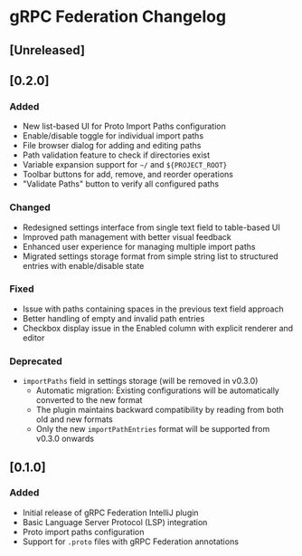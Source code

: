 <!-- Keep a Changelog guide -> https://keepachangelog.com -->

# gRPC Federation Changelog

## [Unreleased]

## [0.2.0]

### Added
- New list-based UI for Proto Import Paths configuration
- Enable/disable toggle for individual import paths
- File browser dialog for adding and editing paths
- Path validation feature to check if directories exist
- Variable expansion support for `~/` and `${PROJECT_ROOT}`
- Toolbar buttons for add, remove, and reorder operations
- "Validate Paths" button to verify all configured paths

### Changed
- Redesigned settings interface from single text field to table-based UI
- Improved path management with better visual feedback
- Enhanced user experience for managing multiple import paths
- Migrated settings storage format from simple string list to structured entries with enable/disable state

### Fixed
- Issue with paths containing spaces in the previous text field approach
- Better handling of empty and invalid path entries
- Checkbox display issue in the Enabled column with explicit renderer and editor

### Deprecated
- `importPaths` field in settings storage (will be removed in v0.3.0)
  - Automatic migration: Existing configurations will be automatically converted to the new format
  - The plugin maintains backward compatibility by reading from both old and new formats
  - Only the new `importPathEntries` format will be supported from v0.3.0 onwards

## [0.1.0]

### Added
- Initial release of gRPC Federation IntelliJ plugin
- Basic Language Server Protocol (LSP) integration
- Proto import paths configuration
- Support for `.proto` files with gRPC Federation annotations
